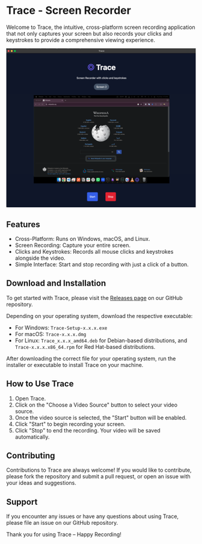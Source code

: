 
# Trace - Screen Recorder

Welcome to Trace, the intuitive, cross-platform screen recording application that not only captures your screen but also records your clicks and keystrokes to provide a comprehensive viewing experience.

![screenshot](ss.png)

## Features

- Cross-Platform: Runs on Windows, macOS, and Linux.
- Screen Recording: Capture your entire screen.
- Clicks and Keystrokes: Records all mouse clicks and keystrokes alongside the video.
- Simple Interface: Start and stop recording with just a click of a button.

## Download and Installation

To get started with Trace, please visit the [Releases page](https://github.com/suraj-turing/trace/releases) on our GitHub repository.

Depending on your operating system, download the respective executable:

- For Windows: `Trace-Setup-x.x.x.exe`
- For macOS: `Trace-x.x.x.dmg`
- For Linux: `Trace_x.x.x_amd64.deb` for Debian-based distributions, and `Trace-x.x.x.x86_64.rpm` for Red Hat-based distributions.

After downloading the correct file for your operating system, run the installer or executable to install Trace on your machine.

## How to Use Trace

1. Open Trace.
2. Click on the "Choose a Video Source" button to select your video source.
3. Once the video source is selected, the "Start" button will be enabled.
4. Click "Start" to begin recording your screen.
5. Click "Stop" to end the recording. Your video will be saved automatically.

## Contributing

Contributions to Trace are always welcome! If you would like to contribute, please fork the repository and submit a pull request, or open an issue with your ideas and suggestions.

## Support

If you encounter any issues or have any questions about using Trace, please file an issue on our GitHub repository.

Thank you for using Trace – Happy Recording!
